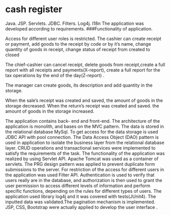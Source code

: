 # cash register
Java. JSP. Servlets. JDBC. Filters. Log4j. I18n
The application was developed according to requirements.
###Functionality of application.

Access for different user roles  is  restricted. 
The cashier can create receipt or payment, add goods to the receipt by code or by it’s name, change quantity of goods in receipt, change status of receipt from created to closed

 The chief-cashier can cancel receipt, delete goods from receipt,create a full report with all receipts and payments(X-report),
create a full report for the tax operations by the end of the day(Z-report) .

 The manager can create goods, its description and add quantity in the storage. 
 
When the sale’s receipt was created and saved, the amount of goods in the storage decreased.
When the return’s receipt was created and saved. the amount of goods in the storage increased.

The application contains back- end and front-end.
The architecture of the application is monolith, and bases on the MVC pattern.
The data is stored  in the relational database MySql. To get access for the data storage is used JDBC API with pool connection.
The Data Access Object (DAO) pattern is used in application  to  isolate the business layer from the relational database layer. 
CRUD operations and transactional services were implemented to satisfy the requirements of the task.
The functionality of the application was realized by using Servlet API. Apache Tomcat was used as a container of servlets. The PRG design pattern was applied to prevent duplicate form submissions to the server. 
For restriction of the access for different users in the  application was used Filter API.
Authentication is used to verify that users really are in the database, and authorization is then used to grant the user permission to access different levels of information and perform specific functions, depending on the rules for different types of users.
The application used library  log4j  and it was covered with tests(JUnit4).
The inputted data was validated.The pagination mechanism is implemented.
JSP, CSS, Bootstrap were actually applied to develop  the user interface .
